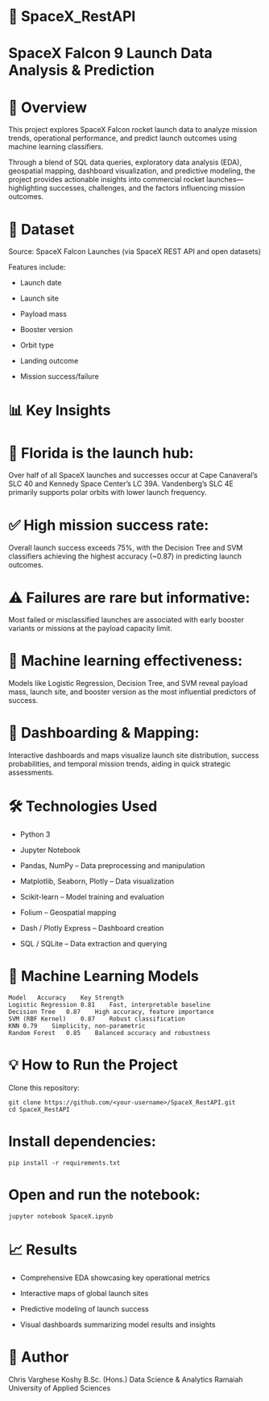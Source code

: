 # 🚀 SpaceX_RestAPI
# SpaceX Falcon 9 Launch Data Analysis & Prediction

# 📘 Overview

This project explores SpaceX Falcon rocket launch data to analyze mission trends, operational performance, and predict launch outcomes using machine learning classifiers.

Through a blend of SQL data queries, exploratory data analysis (EDA), geospatial mapping, dashboard visualization, and predictive modeling, the project provides actionable insights into commercial rocket launches—highlighting successes, challenges, and the factors influencing mission outcomes.

# 🧩 Dataset

Source: SpaceX Falcon Launches (via SpaceX REST API and open datasets)

Features include:

- Launch date

- Launch site

- Payload mass

- Booster version

- Orbit type

- Landing outcome

- Mission success/failure

# 📊 Key Insights

# 🚀 Florida is the launch hub:
Over half of all SpaceX launches and successes occur at Cape Canaveral’s SLC 40 and Kennedy Space Center’s LC 39A.
Vandenberg’s SLC 4E primarily supports polar orbits with lower launch frequency.

# ✅ High mission success rate:
Overall launch success exceeds 75%, with the Decision Tree and SVM classifiers achieving the highest accuracy (~0.87) in predicting launch outcomes.

# ⚠️ Failures are rare but informative:
Most failed or misclassified launches are associated with early booster variants or missions at the payload capacity limit.

# 🤖 Machine learning effectiveness:
Models like Logistic Regression, Decision Tree, and SVM reveal payload mass, launch site, and booster version as the most influential predictors of success.

# 📍 Dashboarding & Mapping:
Interactive dashboards and maps visualize launch site distribution, success probabilities, and temporal mission trends, aiding in quick strategic assessments.

# 🛠️ Technologies Used

- Python 3

- Jupyter Notebook

- Pandas, NumPy – Data preprocessing and manipulation

- Matplotlib, Seaborn, Plotly – Data visualization

- Scikit-learn – Model training and evaluation

- Folium – Geospatial mapping

- Dash / Plotly Express – Dashboard creation

- SQL / SQLite – Data extraction and querying

# 🧠 Machine Learning Models
    Model	Accuracy	Key Strength
    Logistic Regression	0.81	Fast, interpretable baseline
    Decision Tree	0.87	High accuracy, feature importance
    SVM (RBF Kernel)	0.87	Robust classification
    KNN	0.79	Simplicity, non-parametric
    Random Forest	0.85	Balanced accuracy and robustness

# 💡 How to Run the Project

Clone this repository:

    git clone https://github.com/<your-username>/SpaceX_RestAPI.git
    cd SpaceX_RestAPI


# Install dependencies:

    pip install -r requirements.txt


# Open and run the notebook:

    jupyter notebook SpaceX.ipynb


# 📈 Results

- Comprehensive EDA showcasing key operational metrics

- Interactive maps of global launch sites

- Predictive modeling of launch success

- Visual dashboards summarizing model results and insights

# 👤 Author

Chris Varghese Koshy
B.Sc. (Hons.) Data Science & Analytics
Ramaiah University of Applied Sciences
